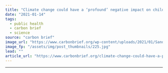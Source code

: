 ```yaml
---
title: "Climate change could have a ‘profound’ negative impact on child malnourishment"
date: "2021-01-14"
tags: 
  - public health
  - carbon brief
  - science
source: "carbon brief"
image_url: "https://www.carbonbrief.org/wp-content/uploads/2021/01/Sandipani-Muni-School-for-needy-girls-run-by-Food-for-Life-Vrindavan-Uttar-Pradesh-India-Asia-107x71.jpg"
image_fp: "/assets/img/post_thumbnails/225.jpg"
lead: ""
article_url: "https://www.carbonbrief.org/climate-change-could-have-a-profound-negative-impact-on-child-malnourishment"
---
```


---
